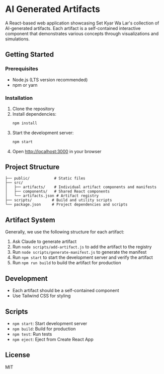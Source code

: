 # AI Generated Artifacts

A React-based web application showcasing Set Kyar Wa Lar's collection of AI-generated artifacts. Each artifact is a self-contained interactive component that demonstrates various concepts through visualizations and simulations.

## Getting Started


### Prerequisites

- Node.js (LTS version recommended)
- npm or yarn

### Installation

1. Clone the repository
2. Install dependencies:
   ```bash
   npm install
   ```
3. Start the development server:
   ```bash
   npm start
   ```
4. Open [http://localhost:3000](http://localhost:3000) in your browser

## Project Structure

```
├── public/           # Static files
├── src/
│   ├── artifacts/    # Individual artifact components and manifests
│   ├── components/   # Shared React components
│   └── artifacts.json # Artifact registry
├── scripts/         # Build and utility scripts
└── package.json     # Project dependencies and scripts
```

## Artifact System

Generally, we use the following structure for each artifact:

1. Ask Claude to generate artifact
2. Run `node scripts/add-artifact.js` to add the artifact to the registry
3. Run `node scripts/generate-manifest.js` to generate the manifest
4. Run `npm start` to start the development server and verify the artifact
5. Run `npm run build` to build the artifact for production


## Development

- Each artifact should be a self-contained component
- Use Tailwind CSS for styling

## Scripts

- `npm start`: Start development server
- `npm build`: Build for production
- `npm test`: Run tests
- `npm eject`: Eject from Create React App

## License

MIT